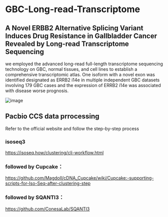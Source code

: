 # GBC-Long-read-Transcriptome
## A Novel ERBB2 Alternative Splicing Variant Induces Drug Resistance in Gallbladder Cancer Revealed by Long-read Transcriptome Sequencing

we employed the advanced long-read full-length transcriptome sequencing technology on GBC, normal tissues, and cell lines to establish a comprehensive transcriptomic atlas. One isoform with a novel exon was identified designated as ERRB2 i14e in multiple independent GBC datasets involving 179 GBC cases and the expression of ERRB2 i14e was associated with disease worse prognosis.

![image](https://github.com/user-attachments/assets/2998c0ad-3540-43b1-90a1-efcbc40c88a7)

## Pacbio CCS data prrocessing

Refer to the official website and follow the step-by-step process
### isoseq3
https://isoseq.how/clustering/cli-workflow.html

### followed by Cupcake：
https://github.com/Magdoll/cDNA_Cupcake/wiki/Cupcake:-supporting-scripts-for-Iso-Seq-after-clustering-step

### followed by SQANTI3：
https://github.com/ConesaLab/SQANTI3
